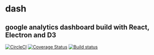 # dash

## google analytics dashboard build with React, Electron and D3

[![CircleCI](https://img.shields.io/circleci/project/github/rishabh09/dash.svg)](https://circleci.com/gh/rishabh09/dash) [![Coverage Status](https://coveralls.io/repos/github/rishabh09/dash/badge.svg?branch=master)](https://coveralls.io/github/rishabh09/dash?branch=master) [![Build status](https://ci.appveyor.com/api/projects/status/ug61pf8js92jd82y?svg=true)](https://ci.appveyor.com/project/rishabh09/dash)




